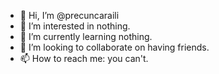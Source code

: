 - 👋 Hi, I’m @precuncaraili
- 👀 I’m interested in nothing.
- 🌱 I’m currently learning nothing.
- 💞️ I’m looking to collaborate on having friends.
- 📫 How to reach me: you can't.

<!---
precuncaraili/precuncaraili is a ✨ special ✨ repository because its `README.md` (this file) appears on your GitHub profile.
You can click the Preview link to take a look at your changes.
--->
